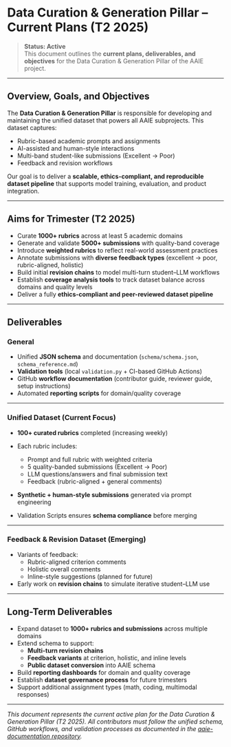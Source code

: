 # Data Curation & Generation Pillar – Current Plans (T2 2025)  

> **Status: Active**  
> This document outlines the **current plans, deliverables, and objectives** for the Data Curation & Generation Pillar of the AAIE project.  

---

## Overview, Goals, and Objectives  

The **Data Curation & Generation Pillar** is responsible for developing and maintaining the unified dataset that powers all AAIE subprojects. This dataset captures:  

- Rubric-based academic prompts and assignments  
- AI-assisted and human-style interactions  
- Multi-band student-like submissions (Excellent → Poor)  
- Feedback and revision workflows  

Our goal is to deliver a **scalable, ethics-compliant, and reproducible dataset pipeline** that supports model training, evaluation, and product integration.  

---

## Aims for Trimester (T2 2025)  

- Curate **1000+ rubrics** across at least 5 academic domains  
- Generate and validate **5000+ submissions** with quality-band coverage  
- Introduce **weighted rubrics** to reflect real-world assessment practices  
- Annotate submissions with **diverse feedback types** (excellent → poor, rubric-aligned, holistic)  
- Build initial **revision chains** to model multi-turn student–LLM workflows  
- Establish **coverage analysis tools** to track dataset balance across domains and quality levels  
- Deliver a fully **ethics-compliant and peer-reviewed dataset pipeline**  

---

## Deliverables  

### General  
- Unified **JSON schema** and documentation (`schema/schema.json`, `schema_reference.md`)  
- **Validation tools** (local `validation.py` + CI-based GitHub Actions)  
- GitHub **workflow documentation** (contributor guide, reviewer guide, setup instructions)  
- Automated **reporting scripts** for domain/quality coverage  

---

### Unified Dataset (Current Focus)  

- **100+ curated rubrics** completed (increasing weekly)  
- Each rubric includes:  
  - Prompt and full rubric with weighted criteria  
  - 5 quality-banded submissions (Excellent → Poor)  
  - LLM questions/answers and final submission text  
  - Feedback (rubric-aligned + general comments)  

- **Synthetic + human-style submissions** generated via prompt engineering  
- Validation Scripts ensures **schema compliance** before merging  

---

### Feedback & Revision Dataset (Emerging)  

- Variants of feedback:  
  - Rubric-aligned criterion comments  
  - Holistic overall comments  
  - Inline-style suggestions (planned for future)  
- Early work on **revision chains** to simulate iterative student–LLM use  

---

## Long-Term Deliverables  

- Expand dataset to **1000+ rubrics and submissions** across multiple domains  
- Extend schema to support:  
  - **Multi-turn revision chains**  
  - **Feedback variants** at criterion, holistic, and inline levels  
  - **Public dataset conversion** into AAIE schema  
- Build **reporting dashboards** for domain and quality coverage  
- Establish **dataset governance process** for future trimesters  
- Support additional assignment types (math, coding, multimodal responses)  

---

*This document represents the current active plan for the Data Curation & Generation Pillar (T2 2025). All contributors must follow the unified schema, GitHub workflows, and validation processes as documented in the [aaie-documentation repository](https://github.com/InnovAIte-Deakin/aaie-documentation).*  
